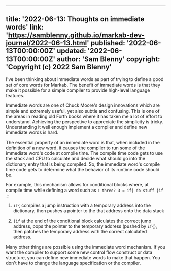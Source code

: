<!--
Copyright (c) 2022 Sam Blenny
SPDX-License-Identifier: CC-BY-NC-SA-4.0
-->

---
title: '2022-06-13: Thoughts on immediate words'
link: 'https://samblenny.github.io/markab-dev-journal/2022-06-13.html'
published: '2022-06-13T00:00:00Z'
updated: '2022-06-13T00:00:00Z'
author: 'Sam Blenny'
copyright: 'Copyright (c) 2022 Sam Blenny'
---

I've been thinking about immediate words as part of trying to define a good set
of core words for Markab. The benefit of immediate words is that they make it
possible for a simple compiler to provide high-level language features.

Immediate words are one of Chuck Moore's design innovations which are simple
and extremely useful, yet also subtle and confusing. This is one of the areas
in reading old Forth books where it has taken me a lot of effort to understand.
Achieving the perspective to appreciate the simplicity is tricky. Understanding
it well enough implement a compiler and define new immediate words is hard.

The essential property of an immediate word is that, when included in the
definition of a new word, it causes the compiler to run some of the immediate
word's code at compile time. The compile time code gets to use the stack and
CPU to calculate and decide what should go into the dictionary entry that is
being compiled. So, the immediate word's compile time code gets to determine
what the behavior of its runtime code should be.

For example, this mechanism allows for conditional blocks where, at compile
time while defining a word such as `: three? 3 = if{ do stuff }if ;`:

1. `if{` compiles a jump instruction with a temporary address into the
   dictionary, then pushes a pointer to the that address onto the data stack

2. `}if` at the end of the conditional block calculates the correct jump
   address, pops the pointer to the temporary address (pushed by `if{`), then
   patches the temporary address with the correct calculated address.

Many other things are possible using the immediate word mechanism. If you want
the compiler to support some new control flow construct or data structure, you
can define new immediate words to make that happen. You don't have to change
the language specification or the compiler.
